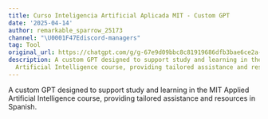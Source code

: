 ```yaml
---
title: Curso Inteligencia Artificial Aplicada MIT - Custom GPT
date: '2025-04-14'
author: remarkable_sparrow_25173
channel: "\U0001F47Ediscord-managers"
tag: Tool
original_url: https://chatgpt.com/g/g-67e9d09bbc8c81919686dfb3bae6ce2a-curso-inteligencia-artificial-aplicada-mit
description: A custom GPT designed to support study and learning in the MIT Applied
  Artificial Intelligence course, providing tailored assistance and resources in Spanish.
---
```


A custom GPT designed to support study and learning in the MIT Applied Artificial Intelligence course, providing tailored assistance and resources in Spanish.